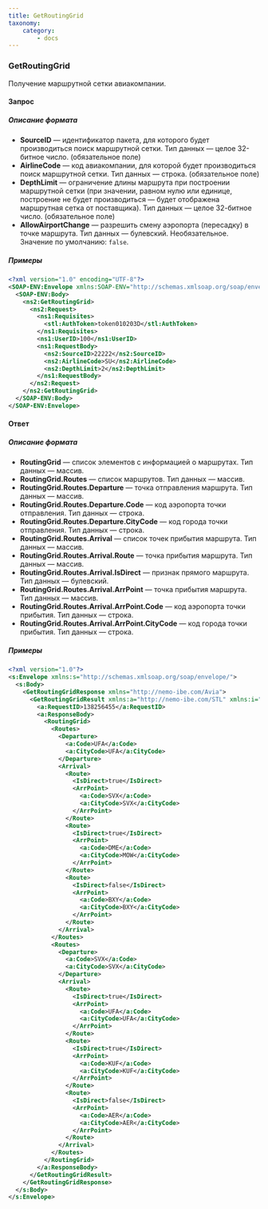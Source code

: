 ```yaml
---
title: GetRoutingGrid
taxonomy:
    category:
        - docs
---
```


### GetRoutingGrid

Получение маршрутной сетки авиакомпании.

#### Запрос

##### Описание формата

-   **SourceID** — идентификатор пакета, для которого будет производиться поиск маршрутной сетки. Тип данных — целое 32-битное число. (обязательное поле)
-   **AirlineCode** — код авиакомпании, для которой будет производиться поиск маршрутной сетки. Тип данных — строка. (обязательное поле)
-   **DepthLimit** — ограничение длины маршрута при построении маршрутной сетки (при значении, равном нулю или единице, построение не будет производиться — будет отображена маршрутная сетка от поставщика). Тип данных — целое 32-битное число. (обязательное поле)
-   **AllowAirportChange** — разрешить смену аэропорта (пересадку) в точке маршрута. Тип данных — булевский. Необязательное. Значение по умолчанию: <code>false</code>.

##### Примеры

```xml
<?xml version="1.0" encoding="UTF-8"?>
<SOAP-ENV:Envelope xmlns:SOAP-ENV="http://schemas.xmlsoap.org/soap/envelope/" xmlns:ns1="http://nemo-ibe.com/STL" xmlns:ns2="http://nemo-ibe.com/Avia">
  <SOAP-ENV:Body>
    <ns2:GetRoutingGrid>
      <ns2:Request>
        <ns1:Requisites>
          <stl:AuthToken>token010203D</stl:AuthToken>
        </ns1:Requisites>
        <ns1:UserID>100</ns1:UserID>
        <ns1:RequestBody>
          <ns2:SourceID>22222</ns2:SourceID>
          <ns2:AirlineCode>SU</ns2:AirlineCode>
          <ns2:DepthLimit>2</ns2:DepthLimit>
        </ns1:RequestBody>
      </ns2:Request>
    </ns2:GetRoutingGrid>
  </SOAP-ENV:Body>
</SOAP-ENV:Envelope>
```

#### Ответ

##### Описание формата


-   **RoutingGrid** — список элементов с информацией о маршрутах. Тип данных — массив.
-   **RoutingGrid.Routes** — список маршрутов. Тип данных — массив.
-   **RoutingGrid.Routes.Departure** — точка отправления маршрута. Тип данных — массив.
-   **RoutingGrid.Routes.Departure.Code** — код аэропорта точки отправления. Тип данных — строка.
-   **RoutingGrid.Routes.Departure.CityCode** — код города точки отправления. Тип данных — строка.
-   **RoutingGrid.Routes.Arrival** — список точек прибытия маршрута. Тип данных — массив.
-   **RoutingGrid.Routes.Arrival.Route** — точка прибытия маршрута. Тип данных — массив.
-   **RoutingGrid.Routes.Arrival.IsDirect** — признак прямого маршрута. Тип данных — булевский.
-   **RoutingGrid.Routes.Arrival.ArrPoint** — точка прибытия маршрута. Тип данных — массив.
-   **RoutingGrid.Routes.Arrival.ArrPoint.Code** — код аэропорта точки прибытия. Тип данных — строка.
-   **RoutingGrid.Routes.Arrival.ArrPoint.CityCode** — код города точки прибытия. Тип данных — строка.

##### Примеры
```xml
<?xml version="1.0"?>
<s:Envelope xmlns:s="http://schemas.xmlsoap.org/soap/envelope/">
  <s:Body>
    <GetRoutingGridResponse xmlns="http://nemo-ibe.com/Avia">
      <GetRoutingGridResult xmlns:a="http://nemo-ibe.com/STL" xmlns:i="http://www.w3.org/2001/XMLSchema-instance">
        <a:RequestID>138256455</a:RequestID>
        <a:ResponseBody>
          <RoutingGrid>
            <Routes>
              <Departure>
                <a:Code>UFA</a:Code>
                <a:CityCode>UFA</a:CityCode>
              </Departure>
              <Arrival>
                <Route>
                  <IsDirect>true</IsDirect>
                  <ArrPoint>
                    <a:Code>SVX</a:Code>
                    <a:CityCode>SVX</a:CityCode>
                  </ArrPoint>
                </Route>
                <Route>
                  <IsDirect>true</IsDirect>
                  <ArrPoint>
                    <a:Code>DME</a:Code>
                    <a:CityCode>MOW</a:CityCode>
                  </ArrPoint>
                </Route>
                <Route>
                  <IsDirect>false</IsDirect>
                  <ArrPoint>
                    <a:Code>BXY</a:Code>
                    <a:CityCode>BXY</a:CityCode>
                  </ArrPoint>
                </Route>
              </Arrival>
            </Routes>
            <Routes>
              <Departure>
                <a:Code>SVX</a:Code>
                <a:CityCode>SVX</a:CityCode>
              </Departure>
              <Arrival>
                <Route>
                  <IsDirect>true</IsDirect>
                  <ArrPoint>
                    <a:Code>UFA</a:Code>
                    <a:CityCode>UFA</a:CityCode>
                  </ArrPoint>
                </Route>
                <Route>
                  <IsDirect>true</IsDirect>
                  <ArrPoint>
                    <a:Code>KUF</a:Code>
                    <a:CityCode>KUF</a:CityCode>
                  </ArrPoint>
                </Route>
                <Route>
                  <IsDirect>false</IsDirect>
                  <ArrPoint>
                    <a:Code>AER</a:Code>
                    <a:CityCode>AER</a:CityCode>
                  </ArrPoint>
                </Route>
              </Arrival>
            </Routes>
          </RoutingGrid>
        </a:ResponseBody>
      </GetRoutingGridResult>
    </GetRoutingGridResponse>
  </s:Body>
</s:Envelope>
```
    